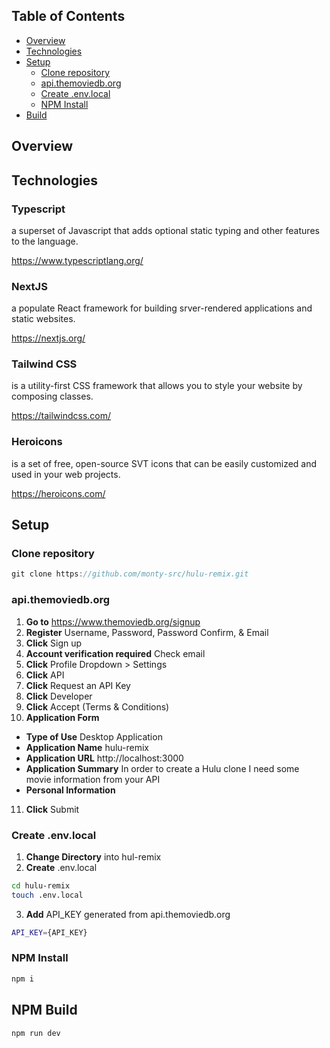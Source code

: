 ## Table of Contents

- [Overview](#overview)
- [Technologies](#technologies)
- [Setup](#setup)
  - [Clone repository](#clone)
  - [api.themoviedb.org](#apithemoviedborg)
  - [Create .env.local](#create-envlocal)
  - [NPM Install](#npm-install)
- [Build](#npm-build)

## Overview

## Technologies

### Typescript

a superset of Javascript that adds optional static typing and other features to the language.

https://www.typescriptlang.org/

### NextJS

a populate React framework for building srver-rendered applications and static websites.

https://nextjs.org/

### Tailwind CSS 

is a utility-first CSS framework that allows you to style your website by composing classes.

https://tailwindcss.com/

### Heroicons

is a set of free, open-source SVT icons that can be easily customized and used in your web projects.

https://heroicons.com/

## Setup

### Clone repository

```js
git clone https://github.com/monty-src/hulu-remix.git
```

### api.themoviedb.org

1. **Go to** https://www.themoviedb.org/signup
2. **Register** Username, Password, Password Confirm, & Email
3. **Click** Sign up
4. **Account verification required** Check email
5. **Click** Profile Dropdown > Settings
6. **Click** API
7. **Click** Request an API Key
8. **Click** Developer
9. **Click** Accept (Terms & Conditions)
10. **Application Form**
- **Type of Use** Desktop Application
- **Application Name** hulu-remix
- **Application URL** http://localhost:3000
- **Application Summary** In order to create a Hulu clone I need some movie information from your API
- **Personal Information**
11. **Click** Submit

### Create .env.local

1. **Change Directory** into hul-remix
2. **Create** .env.local

```bash
cd hulu-remix
touch .env.local
```

3. **Add** API_KEY generated from api.themoviedb.org

```bash
API_KEY={API_KEY}
```

### NPM Install

```js
npm i
```

## NPM Build

```bash
npm run dev
```